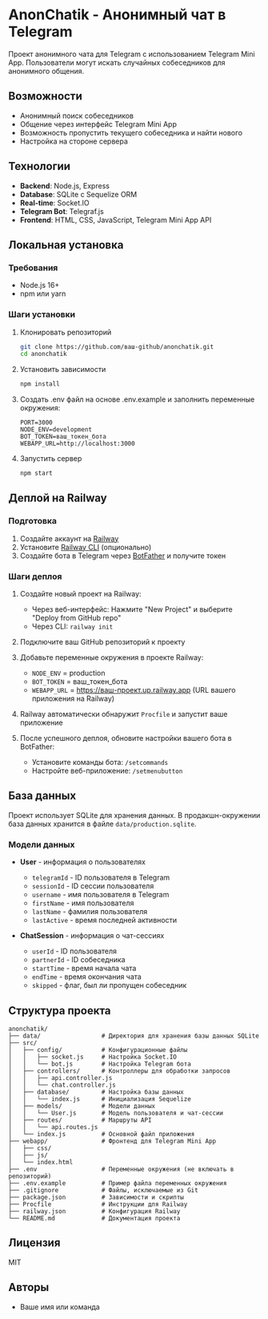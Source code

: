 # AnonChatik - Анонимный чат в Telegram

Проект анонимного чата для Telegram с использованием Telegram Mini App. Пользователи могут искать случайных собеседников для анонимного общения.

## Возможности

- Анонимный поиск собеседников
- Общение через интерфейс Telegram Mini App
- Возможность пропустить текущего собеседника и найти нового
- Настройка на стороне сервера

## Технологии

- **Backend**: Node.js, Express
- **Database**: SQLite с Sequelize ORM
- **Real-time**: Socket.IO
- **Telegram Bot**: Telegraf.js
- **Frontend**: HTML, CSS, JavaScript, Telegram Mini App API

## Локальная установка

### Требования

- Node.js 16+
- npm или yarn

### Шаги установки

1. Клонировать репозиторий
   ```bash
   git clone https://github.com/ваш-github/anonchatik.git
   cd anonchatik
   ```

2. Установить зависимости
   ```bash
   npm install
   ```

3. Создать .env файл на основе .env.example и заполнить переменные окружения:
   ```
   PORT=3000
   NODE_ENV=development
   BOT_TOKEN=ваш_токен_бота
   WEBAPP_URL=http://localhost:3000
   ```

4. Запустить сервер
   ```bash
   npm start
   ```

## Деплой на Railway

### Подготовка

1. Создайте аккаунт на [Railway](https://railway.app/)
2. Установите [Railway CLI](https://docs.railway.app/develop/cli) (опционально)
3. Создайте бота в Telegram через [BotFather](https://t.me/botfather) и получите токен

### Шаги деплоя

1. Создайте новый проект на Railway:
   - Через веб-интерфейс: Нажмите "New Project" и выберите "Deploy from GitHub repo"
   - Через CLI: `railway init`

2. Подключите ваш GitHub репозиторий к проекту

3. Добавьте переменные окружения в проекте Railway:
   - `NODE_ENV` = production
   - `BOT_TOKEN` = ваш_токен_бота
   - `WEBAPP_URL` = https://ваш-проект.up.railway.app (URL вашего приложения на Railway)

4. Railway автоматически обнаружит `Procfile` и запустит ваше приложение

5. После успешного деплоя, обновите настройки вашего бота в BotFather:
   - Установите команды бота: `/setcommands`
   - Настройте веб-приложение: `/setmenubutton`

## База данных

Проект использует SQLite для хранения данных. В продакшн-окружении база данных хранится в файле `data/production.sqlite`.

### Модели данных

- **User** - информация о пользователях
  - `telegramId` - ID пользователя в Telegram
  - `sessionId` - ID сессии пользователя
  - `username` - имя пользователя в Telegram
  - `firstName` - имя пользователя
  - `lastName` - фамилия пользователя
  - `lastActive` - время последней активности

- **ChatSession** - информация о чат-сессиях
  - `userId` - ID пользователя
  - `partnerId` - ID собеседника
  - `startTime` - время начала чата
  - `endTime` - время окончания чата
  - `skipped` - флаг, был ли пропущен собеседник

## Структура проекта

```
anonchatik/
├── data/                 # Директория для хранения базы данных SQLite
├── src/
│   ├── config/           # Конфигурационные файлы
│   │   ├── socket.js     # Настройка Socket.IO
│   │   └── bot.js        # Настройка Telegram бота
│   ├── controllers/      # Контроллеры для обработки запросов
│   │   ├── api.controller.js
│   │   └── chat.controller.js
│   ├── database/         # Настройка базы данных
│   │   └── index.js      # Инициализация Sequelize
│   ├── models/           # Модели данных
│   │   └── User.js       # Модель пользователя и чат-сессии
│   ├── routes/           # Маршруты API
│   │   └── api.routes.js
│   └── index.js          # Основной файл приложения
├── webapp/               # Фронтенд для Telegram Mini App
│   ├── css/
│   ├── js/
│   └── index.html
├── .env                  # Переменные окружения (не включать в репозиторий)
├── .env.example          # Пример файла переменных окружения
├── .gitignore            # Файлы, исключаемые из Git
├── package.json          # Зависимости и скрипты
├── Procfile              # Инструкции для Railway
├── railway.json          # Конфигурация Railway
└── README.md             # Документация проекта
```

## Лицензия

MIT

## Авторы

- Ваше имя или команда 
